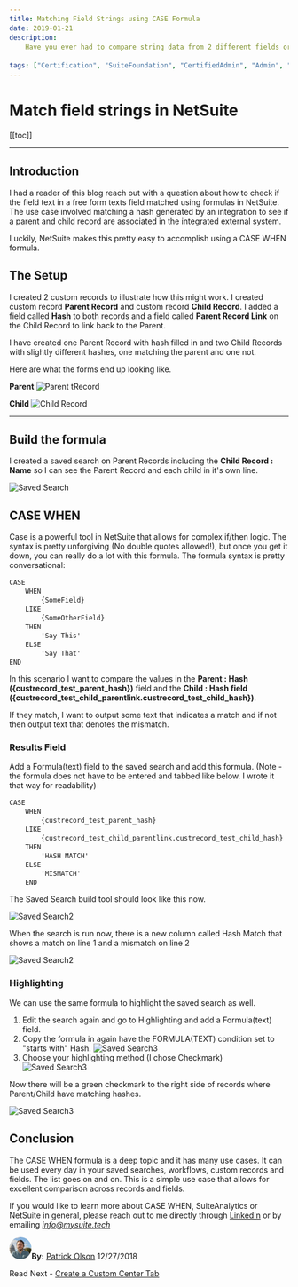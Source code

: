 ```yaml
---
title: Matching Field Strings using CASE Formula
date: 2019-01-21
description:
    Have you ever had to compare string data from 2 different fields or across joined records? It is very easy to match the string of two free form text fields using a CASE WHEN formula

tags: ["Certification", "SuiteFoundation", "CertifiedAdmin", "Admin", "Study"]
---
```


# Match field strings in NetSuite

[[toc]]

---

## Introduction

I had a reader of this blog reach out with a question about how to check if the field text in a free form texts field matched using formulas in NetSuite. The use case involved matching a hash generated by an integration to see if a parent and child record are associated in the integrated external system.

Luckily, NetSuite makes this pretty easy to accomplish using a CASE WHEN formula.

## The Setup

I created 2 custom records to illustrate how this might work. I created custom record **Parent Record** and custom record **Child Record**. I added a field called **Hash** to both records and a field called **Parent Record Link** on the Child Record to link back to the Parent.

I have created one Parent Record with hash filled in and two Child Records with slightly different hashes, one matching the parent and one not.

Here are what the forms end up looking like.

**Parent**
![Parent tRecord](https://i.imgur.com/HAc0i0T.png "Parent Record")


**Child**
![Child Record](https://i.imgur.com/B9BhDlq.png "Child Record")


---

## Build the formula

I created a saved search on Parent Records including the **Child Record : Name** so I can see the Parent Record and each child in it's own line.

![Saved Search](https://i.imgur.com/40LAoZ1.png "Saved Search")

## CASE WHEN

Case is a powerful tool in NetSuite that allows for complex if/then logic. The syntax is pretty unforgiving (No double quotes allowed!), but once you get it down, you can really do a lot with this formula. The formula syntax is pretty conversational:

    CASE
        WHEN
            {SomeField}
        LIKE
            {SomeOtherField}
        THEN
            'Say This'
        ELSE
            'Say That'
    END

In this scenario I want to compare the values in the **Parent : Hash ({custrecord_test_parent_hash})** field and the **Child : Hash field ({custrecord_test_child_parentlink.custrecord_test_child_hash})**. 

If they match, I want to output some text that indicates a match and if not then output text that denotes the mismatch.

### Results Field

Add a Formula(text) field to the saved search and add this formula. (Note - the formula does not have to be entered and tabbed like below. I wrote it that way for readability)

    CASE 
        WHEN
            {custrecord_test_parent_hash}
        LIKE
            {custrecord_test_child_parentlink.custrecord_test_child_hash}
        THEN
            'HASH MATCH'
        ELSE
            'MISMATCH' 
        END

The Saved Search build tool should look like this now.

![Saved Search2](https://i.imgur.com/VDNJ0Ni.png "Saved Search with Formula")

When the search is run now, there is a new column called Hash Match that shows a match on line 1 and a mismatch on line 2

![Saved Search2](https://i.imgur.com/kNHOLq5.png "Saved Search with Formula - Results")

### Highlighting

We can use the same formula to highlight the saved search as well. 
1. Edit the search again and go to Highlighting and add a Formula(text) field. 
2. Copy the formula in again have the FORMULA(TEXT) condition set to "starts with" Hash.
    ![Saved Search3](https://i.imgur.com/BQaaS07.png "Saved Search with Formula - Highlighting")
3. Choose your highlighting method (I chose Checkmark)
    ![Saved Search3](https://i.imgur.com/E10oEFH.png "Saved Search with Formula - Highlighting Method")

Now there will be a green checkmark to the right side of records where Parent/Child have matching hashes.

![Saved Search3](https://i.imgur.com/gOtIWZk.png "Saved Search with Formula - Highlighting Method")



## Conclusion

The CASE WHEN formula is a deep topic and it has many use cases. It can be used every day in your saved searches, workflows, custom records and fields. The list goes on and on. This is a simple use case that allows for excellent comparison across records and fields.

If you would like to learn more about CASE WHEN, SuiteAnalytics or NetSuite in general, please reach out to me directly through [LinkedIn](https://www.linkedin.com/in/patrick-olson-pmp-csm-137a9435/) or by emailing [*info@mysuite.tech*](mailto:info@mysuite.tech)

<a href="https://www.linkedin.com/in/patrick-olson-pmp-csm-137a9435/" target="_blank"><img src="./img/profile.jpg" title="Patrick Olson - LinkedIn Profile" alt="Patrick Olson - LinkedIn Profile" width=8% height="auto" style="border-radius: 50%;"></a>**By:** [Patrick Olson](https://www.linkedin.com/in/patrick-olson-pmp-csm-137a9435/)
12/27/2018 

<div class="sharethis-inline-share-buttons"></div>

<TagList />

Read Next - [Create a Custom Center Tab](https://mysuite.tech/blog/suiteanalyticsworkbook.html)
